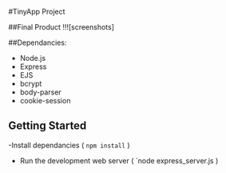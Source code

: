 #TinyApp Project

##Final Product
!!![screenshots]

##Dependancies:

- Node.js
- Express
- EJS
- bcrypt
- body-parser
- cookie-session

## Getting Started

-Install dependancies ( `npm install` )
- Run the development web server ( `node express_server.js )